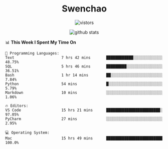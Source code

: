 <h1 align="center">Swenchao</h3>

<p align="center">
  <img src="https://visitor-badge.glitch.me/badge?page_id=Swenchao" alt="vistors" />
</p>

<p align="center">
  <img src="https://github-readme-stats.vercel.app/api?username=Swenchao&count_private=true&show_icons=true&theme=vue-dark&hide_title=true" alt="github stats" />
</p>

<!--START_SECTION:waka-->
📊 **This Week I Spent My Time On** 

```text
💬 Programming Languages: 
Text                     7 hrs 42 mins       ████████████░░░░░░░░░░░░░   48.75% 
SQL                      5 hrs 46 mins       █████████░░░░░░░░░░░░░░░░   36.51% 
Bash                     1 hr 14 mins        ██░░░░░░░░░░░░░░░░░░░░░░░   7.84% 
Python                   54 mins             █░░░░░░░░░░░░░░░░░░░░░░░░   5.79% 
Markdown                 10 mins             ░░░░░░░░░░░░░░░░░░░░░░░░░   1.06%

🔥 Editors: 
VS Code                  15 hrs 21 mins      ████████████████████████░   97.05% 
PyCharm                  27 mins             ░░░░░░░░░░░░░░░░░░░░░░░░░   2.95%

💻 Operating System: 
Mac                      15 hrs 49 mins      █████████████████████████   100.0%

```


<!--END_SECTION:waka-->
